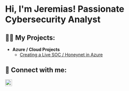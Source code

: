 <h1>Hi, I'm Jeremias! Passionate Cybersecurity Analyst</h1>

<h2>👨‍💻 My Projects:</h2>

- <b>Azure / Cloud Projects</b>
  - [Creating a Live SOC / Honeynet in Azure](https://github.com/Jeremias215/Azure-SOC)

<h2> 🤳 Connect with me:</h2>
 
[<img align="left" alt="JoshMadakor | LinkedIn" width="22px" src="https://cdn.jsdelivr.net/npm/simple-icons@v3/icons/linkedin.svg" />][linkedin]
 
 
[linkedin]: https://linkedin.com/in/joshmadakor

 
